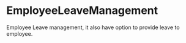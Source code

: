 # EmployeeLeaveManagement
Employee Leave management, it also have option to provide leave to employee.

